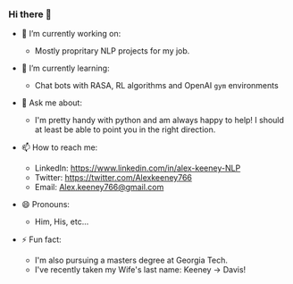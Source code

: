 ### Hi there 👋
- 🔭 I’m currently working on: 
  - Mostly propritary NLP projects for my job.
- 🌱 I’m currently learning: 
  - Chat bots with RASA, RL algorithms and OpenAI `gym` environments
- 💬 Ask me about:
  - I'm pretty handy with python and am always happy to help! I should at least be able to point you in the right direction.
- 📫 How to reach me:
  - LinkedIn: https://www.linkedin.com/in/alex-keeney-NLP
  - Twitter: https://twitter.com/Alexkeeney766
  - Email: Alex.keeney766@gmail.com
  
- 😄 Pronouns: 
  - Him, His, etc...
- ⚡ Fun fact: 
  - I'm also pursuing a masters degree at Georgia Tech.
  - I've recently taken my Wife's last name: Keeney -> Davis!
